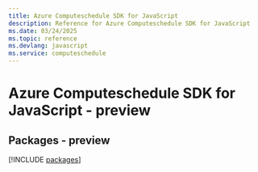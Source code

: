 ```yaml
---
title: Azure Computeschedule SDK for JavaScript
description: Reference for Azure Computeschedule SDK for JavaScript
ms.date: 03/24/2025
ms.topic: reference
ms.devlang: javascript
ms.service: computeschedule
---
```

# Azure Computeschedule SDK for JavaScript - preview
## Packages - preview
[!INCLUDE [packages](computeschedule-index.md)]
